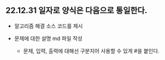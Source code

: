 ## 22.12.31 일자로 양식은 다음으로 통일한다.

+ 알고리즘 해결 소스 코드를 제시

+ 문제에 대한 설명 md 파일 작성
  + 문제, 입력, 출력에 대해선 구분지어 사용할 수 있게 #을 붙인다.
